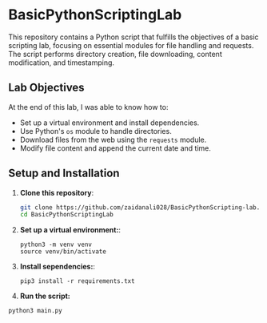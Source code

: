 # BasicPythonScriptingLab

This repository contains a Python script that fulfills the objectives of a basic scripting lab, focusing on essential modules for file handling and requests. The script performs directory creation, file downloading, content modification, and timestamping.

## Lab Objectives
At the end of this lab, I was able to know how to:
- Set up a virtual environment and install dependencies.
- Use Python's `os` module to handle directories.
- Download files from the web using the `requests` module.
- Modify file content and append the current date and time.

## Setup and Installation
1. **Clone this repository**:
   ```bash
   git clone https://github.com/zaidanali028/BasicPythonScripting-lab.git
   cd BasicPythonScriptingLab

2. **Set up a virtual environment:**:
    ```
    python3 -m venv venv
    source venv/bin/activate

3. **Install sependencies:**:
    ```
    pip3 install -r requirements.txt

4. **Run the script:**
```
python3 main.py
